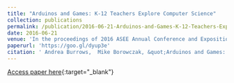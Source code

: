 ```yaml
---
title: "Arduinos and Games: K-12 Teachers Explore Computer Science"
collection: publications
permalink: /publication/2016-06-21-Arduinos-and-Games-K-12-Teachers-Explore-Computer-Science
date: 2016-06-21
venue: 'In the proceedings of 2016 ASEE Annual Conference and Exposition'
paperurl: 'https://goo.gl/dyup3e'
citation: ' Andrea Burrows,  Mike Borowczak, &quot;Arduinos and Games: K-12 Teachers Explore Computer Science.&quot; In the proceedings of 2016 ASEE Annual Conference and Exposition, 2016.'
---
```

[Access paper here](https://goo.gl/dyup3e){:target="_blank"}
